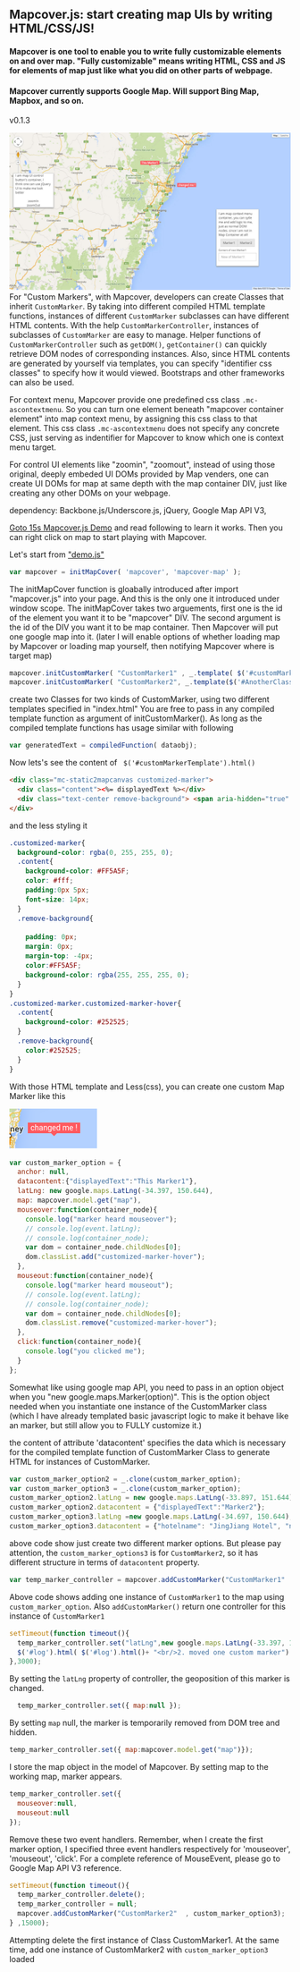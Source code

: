 ## Mapcover.js: start creating map UIs by writing HTML/CSS/JS!
####  Mapcover is one tool to enable you to write fully customizable elements on and over map. "Fully customizable" means writing HTML, CSS and JS for elements of map just like what you did on other parts of webpage.
#### Mapcover currently supports Google Map. Will support Bing Map, Mapbox, and so on. 
v0.1.3

![alt text](https://github.com/bovetliu/mapcover/blob/master/assets/img/mapcoverjs.jpg "Screen Shot of Mapcover.js Demo")
For "Custom Markers", with Mapcover, developers can create Classes that inherit `CustomMarker`. By taking into different compiled HTML template functions, instances of different `CustomMarker` subclasses can have different HTML contents.  With the help `CustomMarkerController`, instances of subclasses of `CustomMarker` are easy to manage. Helper functions of `CustomMarkerController` such as `getDOM()`, `getContainer()` can quickly retrieve DOM nodes of corresponding instances. Also, since HTML contents are generated by yourself via templates, you can specify "identifier css classes" to specify how it would viewed. Bootstraps and other frameworks can also be used.      

For context menu, Mapcover provide one predefined css class `.mc-ascontextmenu`. So you can turn one element beneath "mapcover container element" into map context menu, by assigning this css class to that element. This css class `.mc-ascontextmenu` does not specify any concrete CSS, just serving as indentifier for Mapcover to know which one is context menu target.

For control UI elements like "zoomin", "zoomout", instead of using those original, deeply embeded UI DOMs provided by Map venders, one can create UI DOMs for map at same depth with the map container DIV, just like creating any other DOMs on your webpage. 

dependency: Backbone.js/Underscore.js, jQuery, Google Map API V3,

<a href="http://www.easysublease.org/mapcoverjs/" target="_blank">Goto 15s Mapcover.js Demo</a> and read following to learn it works. Then you can right click on map to start playing with Mapcover.

Let's start from ["demo.js"](https://github.com/bovetliu/mapcover/blob/master/assets/js/demo.js)

```javascript
var mapcover = initMapCover( 'mapcover', 'mapcover-map' );
```
The initMapCover function is gloabally introduced after import "mapcover.js" into your page. And this is the only one it introduced under window scope.
The initMapCover takes two arguements, first one is the id of the element you want it to be "mapcover" DIV.
The second argument is the id of the DIV you want it to be map container. Then Mapcover will put one google map into it. (later I will enable options of whether loading map by Mapcover or loading map yourself, then notifying Mapcover where is target map)



```javascript
mapcover.initCustomMarker( "CustomMarker1" , _.template( $('#customMarkerTemplate').html()  ));  
mapcover.initCustomMarker( "CustomMarker2", _.template($('#AnotherClassTemplate').html() ) );
```
create two Classes for two kinds of CustomMarker, using two different templates specified in "index.html"
You are free to pass in any compiled template function as argument of initCustomMarker(). As long as 
the compiled template functions has usage similar with following
```javascript
var generatedText = compiledFunction( dataobj);
```

Now lets's see the content of  ` $('#customMarkerTemplate').html()`
```html
<div class="mc-static2mapcanvas customized-marker">
  <div class="content"><%= displayedText %></div>
  <div class="text-center remove-background"> <span aria-hidden="true" class="glyphicon glyphicon-triangle-bottom"></span></div>
</div>
```
and the less styling it
```css
.customized-marker{
  background-color: rgba(0, 255, 255, 0);
  .content{
    background-color: #FF5A5F; 
    color: #fff;
    padding:0px 5px;
    font-size: 14px;
  }
  .remove-background{

    padding: 0px;
    margin: 0px;
    margin-top: -4px;
    color:#FF5A5F;
    background-color: rgba(255, 255, 255, 0);
  }
}
.customized-marker.customized-marker-hover{
  .content{
    background-color: #252525;
  }
  .remove-background{
    color:#252525;
  }
}
```
With those HTML template and Less(css), you can create one custom Map Marker like this

![alt text](https://github.com/bovetliu/mapcover/blob/master/assets/img/custom_marker_ss.png "Screen Shot of one custom marker")



```javascript
var custom_marker_option = {
  anchor: null,
  datacontent:{"displayedText":"This Marker1"},
  latLng: new google.maps.LatLng(-34.397, 150.644),
  map: mapcover.model.get("map"),
  mouseover:function(container_node){
    console.log("marker heard mouseover");
    // console.log(event.latLng);
    // console.log(container_node);
    var dom = container_node.childNodes[0];
    dom.classList.add("customized-marker-hover");
  },
  mouseout:function(container_node){
    console.log("marker heard mouseout");
    // console.log(event.latLng);
    // console.log(container_node);
    var dom = container_node.childNodes[0];
    dom.classList.remove("customized-marker-hover");
  },
  click:function(container_node){
    console.log("you clicked me");
  }
};
```
Somewhat like using google map API, you need to pass in an option object when you "new google.maps.Marker(option)".
This is the option object needed when you instantiate one instance of the CustomMarker class (which I have already templated basic javascript logic to make it behave like an marker, but still allow you to FULLY customize it.)

the content of attribute 'datacontent' specifies the data which is necessary for the compiled template function of CustomMarker Class to generate HTML for instances of CustomMarker.

```javascript
var custom_marker_option2 = _.clone(custom_marker_option);
var custom_marker_option3 = _.clone(custom_marker_option);
custom_marker_option2.latLng = new google.maps.LatLng(-33.897, 151.644);
custom_marker_option2.datacontent = {"displayedText":"Marker2"};
custom_marker_option3.latLng =new google.maps.LatLng(-34.697, 150.644);
custom_marker_option3.datacontent = {"hotelname": "JingJiang Hotel", "number":2, "price": "五毛钱"};
```
above code show just create two different marker options. But please pay attention, 
the `custom_marker_options3` is for `CustomMarker2`, so it has different structure in terms of `datacontent` property.



```javascript
var temp_marker_controller = mapcover.addCustomMarker("CustomMarker1"  ,custom_marker_option );
```
Above code shows adding one instance of `CustomMarker1` to the map using `custom_marker_option`. Also `addCustomMarker()` return one controller for this instance of `CustomMarker1`



```javascript
setTimeout(function timeout(){
  temp_marker_controller.set("latLng",new google.maps.LatLng(-33.397, 150.644) );
  $('#log').html( $('#log').html()+ "<br/>2. moved one custom marker")
},3000);
```
By setting the `latLng` property of controller, the geoposition of this marker is changed.


```javascript
  temp_marker_controller.set({ map:null });
```
By setting `map` null, the marker is temporarily removed from DOM tree and hidden.


```javascript
temp_marker_controller.set({ map:mapcover.model.get("map")});
```
I store the map object in the model of Mapcover. By setting map to the working map, marker appears.


```javascript
temp_marker_controller.set({
  mouseover:null,
  mouseout:null
});
```
Remove these two event handlers. Remember, when I create the first marker option, I specified three event handlers respectively for 'mouseover', 'mouseout', 'click'. For a complete reference of MouseEvent, please go to Google Map API V3 reference. 


```javascript
setTimeout(function timeout(){
  temp_marker_controller.delete();
  temp_marker_controller = null;
  mapcover.addCustomMarker("CustomMarker2"  , custom_marker_option3);
} ,15000);
```
Attempting delete the first instance of Class CustomMarker1. 
At the same time, add one instance of CustomMarker2 with `custom_marker_option3` loaded


